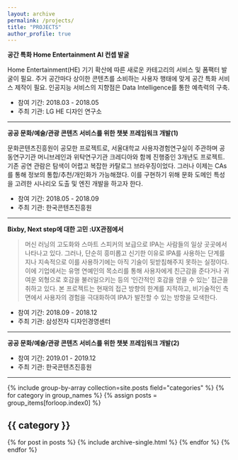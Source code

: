 ```yaml
---
layout: archive
permalink: /projects/
title: "PROJECTS"
author_profile: true
---
```


**공간 특화 Home Entertainment AI 컨셉 발굴** 

Home Entertainment(HE) 기기 확산에 따른 새로운 카테고리의 서비스 및 폼팩터 발굴이 필요.
주거 공간마다 상이한 콘텐츠를 소비하는 사용자 행태에 맞게 공간 특화 서비스 제작이 필요.
인공지능 서비스의 지향점은 Data Intelligence를 통한 예측력의 구축.

* 참여 기간: 2018.03 - 2018.05<br> 
* 주최 기관: LG HE 디자인 연구소<br>

---

**공공 문화/예술/관광 콘텐츠 서비스를 위한 챗봇 프레임워크 개발(1)**

문화콘텐츠진흥원이 공모한 프로젝트로, 서울대학교 사용자경험연구실이 주관하며 공동연구기관 머니브레인과 위탁연구기관 크레디아와 함께 진행중인 3개년도 프로젝트. 기존 공연 관람은 탐색이 어렵고 복잡한 카탈로그 브라우징이었다. 그러나 이제는 CAs를 통해 정보의 통합/추천/개인화가 가능해졌다. 이를 구현하기 위해 문화 도메인 특성을 고려한 시나리오 도출 및 엔진 개발을 하고자 한다.

* 참여 기간: 2018.05 - 2018.09<br>
* 주최 기관: 한국콘텐츠진흥원<br>  

---

**Bixby, Next step에 대한 고민 :UX관점에서**

>머신 러닝의 고도화와 스마트 스피커의 보급으로 IPA는 사람들의 일상 곳곳에서 나타나고 있다. 그러나, 단순히 흥미롭고 신기한 이유로 IPA를 사용하는 단계를 지나 지속적으로 이를 사용하기에는 아직 기술이 뒷받침해주지 못하는 실정이다.
이에 기업에서는 유명 연예인의 목소리를 통해 사용자에게 친근감을 준다거나 귀여운 외형으로 호감을 불러일으키는 등의 ‘인간적인 호감을 얻을 수 있는’ 접근을 취하고 있다. 본 프로젝트는 현재의 접근 방향의 한계를 지적하고, 비기술적인 측면에서 사용자의 경험을 극대화하여 IPA가 발전할 수 있는 방향을 모색한다.

* 참여 기간: 2018.09 - 2018.12<br> 
* 주최 기관: 삼성전자 디자인경영센터<br>

---

**공공 문화/예술/관광 콘텐츠 서비스를 위한 챗봇 프레임워크 개발(2)**


* 참여 기간: 2019.01 - 2019.12<br> 
* 주최 기관: 한국콘텐츠진흥원<br> 

---

{% include group-by-array collection=site.posts field="categories" %}
{% for category in group_names %}
  {% assign posts = group_items[forloop.index0] %}
  <h2 id="{{ category | slugify }}" class="archive__subtitle">{{ category }}</h2>
  {% for post in posts %}
    {% include archive-single.html %}
  {% endfor %}
{% endfor %}